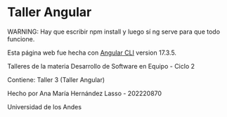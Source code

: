 # Taller Angular
WARNING: Hay que escribir npm install y luego sí ng serve para que todo funcione. 

Esta página web fue hecha con [Angular CLI](https://github.com/angular/angular-cli) version 17.3.5.

Talleres de la materia Desarrollo de Software en Equipo - Ciclo 2

Contiene: Taller 3 (Taller Angular) 

Hecho por Ana María Hernández Lasso - 202220870

Universidad de los Andes
